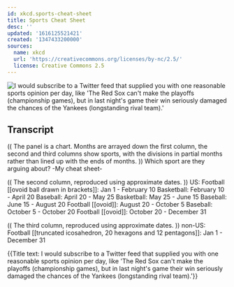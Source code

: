 ```yaml
---
id: xkcd.sports-cheat-sheet
title: Sports Cheat Sheet
desc: ''
updated: '1616125521421'
created: '1347433200000'
sources:
  name: xkcd
  url: 'https://creativecommons.org/licenses/by-nc/2.5/'
  license: Creative Commons 2.5
---
```

![I would subscribe to a Twitter feed that supplied you with one reasonable sports opinion per day, like 'The Red Sox can't make the playoffs (championship games), but in last night's game their win seriously damaged the chances of the Yankees (longstanding rival team).'](https://imgs.xkcd.com/comics/sports_cheat_sheet.png)

## Transcript
(( The panel is a chart.  Months are arrayed down the first column, the second and third columns show sports, with the divisions in partial months rather than lined up with the ends of months. ))
Which sport are they arguing about?
-My cheat sheet-

(( The second column, reproduced using approximate dates. ))
US:
Football [[ovoid ball drawn in brackets]]: Jan 1 - February 10
Basketball: February 10 - April 20
Baseball: April 20 - May 25
Basketball: May 25 - June 15
Baseball: June 15 - August 20
Football [[ovoid]]: August 20 - October 5
Baseball: October 5 - October 20
Football [[ovoid]]: October 20 - December 31

((  The third column, reproduced using approximate dates. ))
non-US:
Football [[truncated icosahedron, 20 hexagons and 12 pentagons]]: Jan 1 - December 31

{{Title text: I would subscribe to a Twitter feed that supplied you with one reasonable sports opinion per day, like 'The Red Sox can't make the playoffs (championship games), but in last night's game their win seriously damaged the chances of the Yankees (longstanding rival team).'}}
